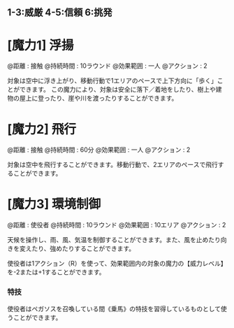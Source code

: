 ## 1-3:威厳	4-5:信頼	6:挑発

# [魔力1] 浮揚

@距離 : 接触	@持続時間 : 10ラウンド	@効果範囲 : 一人	@アクション : 2

対象は空中に浮き上がり、移動行動で1エリアのペースで上下方向に「歩く」ことができます。
この魔力により、対象は安全に落下／着地をしたり、樹上や建物の屋上に登ったり、崖や川を渡ったりすることができます。

# [魔力2] 飛行

@距離 : 接触	@持続時間 : 60分	@効果範囲 : 一人	@アクション : 2

対象は空中を飛行することができます。移動行動で、2エリアのペースで飛行することができます。

# [魔力3] 環境制御

@距離 : 使役者	@持続時間 : 10ラウンド	@効果範囲 : 10エリア	@アクション : 2

天候を操作し、雨、風、気温を制御することができます。また、風を止めたり向きを変えたり、強めたりすることができます。

使役者は1アクション（R）を使って、効果範囲内の対象の魔力の【威力レベル】を-2または+1することができます。

### 特技

使役者はペガソスを召喚している間《乗馬》の特技を習得しているものとして使うことができます。
